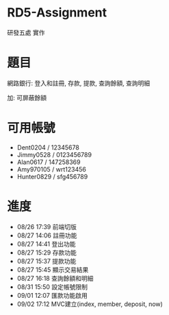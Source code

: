 # RD5-Assignment
研發五處 實作

# 題目
網路銀行: 登入和註冊, 存款, 提款, 查詢餘額, 查詢明細

加: 可屏蔽餘額

# 可用帳號
- Dent0204 / 12345678
- Jimmy0528 / 0123456789
- Alan0617 / 147258369
- Amy970105 / wrt123456
- Hunter0829 / sfg456789

# 進度
- 08/26 17:39 前端切版
- 08/27 14:06 註冊功能
- 08/27 14:41 登出功能
- 08/27 15:29 存款功能
- 08/27 15:37 提款功能
- 08/27 15:45 顯示交易結果
- 08/27 16:18 查詢餘額和明細
- 08/31 15:50 設定帳號限制
- 09/01 12:07 匯款功能啟用
- 09/02 17:12 MVC建立(index, member, deposit, now)